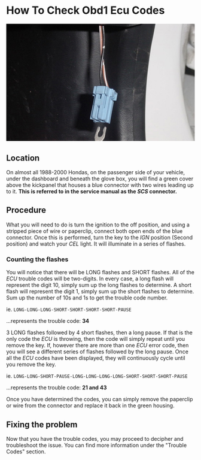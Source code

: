 # How To Check Obd1 Ecu Codes

![service jumper](servicejumper.jpg)

## Location

 On almost all 1988-2000 Hondas, on the passenger side of your vehicle, under the dashboard and beneath the glove box, you will find a green cover above the kickpanel that houses a blue connector with two wires leading up to it. **This is referred to in the service manual as the *SCS* connector.**

## Procedure

What you will need to do is turn the ignition to the off position, and using a stripped piece of wire or paperclip, connect both open ends of the blue connector. Once this is performed, turn the key to the *IGN* position (Second position) and watch your *CEL* light. It will illuminate in a series of flashes.

### Counting the flashes

You will notice that there will be LONG flashes and SHORT flashes. All of the *ECU* trouble codes will be two-digits.
In every case, a long flash will represent the digit 10, simply sum up the long flashes to determine. A short flash will represent the digit 1, simply sum up the short flashes to determine. Sum up the number of 10s and 1s to get the trouble code number.

ie. `LONG-LONG-LONG-SHORT-SHORT-SHORT-SHORT-PAUSE`

...represents the trouble code: **34**

3 LONG flashes followed by 4 short flashes, then a long pause. If that is the only code the *ECU* is throwing, then the code will simply repeat until you remove the key. If, however there are more than one *ECU* error code, then you will see a different series of flashes followed by the long pause. Once all the *ECU* codes have been displayed, they will continuously cycle until you remove the key.

ie. `LONG-LONG-SHORT-PAUSE-LONG-LONG-LONG-LONG-SHORT-SHORT-SHORT-PAUSE`

...represents the trouble code: **21 and 43**

Once you have determined the codes, you can simply remove the paperclip or wire from the connector and replace it back in the green housing.

## Fixing the problem

Now that you have the trouble codes, you may proceed to decipher and troubleshoot the issue.
You can find more information under the "Trouble Codes" section.
